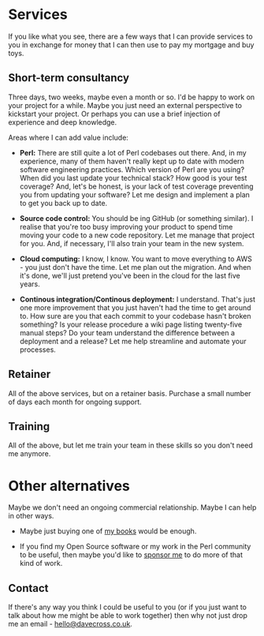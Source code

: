 # Services

If you like what you see, there are a few ways that I can provide services
to you in exchange for money that I can then use to pay my mortgage and
buy toys.

## Short-term consultancy

Three days, two weeks, maybe even a month or so. I'd be happy to work
on your project for a while. Maybe you just need an external perspective
to kickstart your project. Or perhaps you can use a brief injection of
experience and deep knowledge.

Areas where I can add value include:

* **Perl:** There are still quite a lot of Perl codebases out there. And,
in my experience, many of them haven't really kept up to date with modern
software engineering practices. Which version of Perl are you using? When
did you last update your technical stack? How good is your test coverage?
And, let's be honest, is your lack of test coverage preventing you from
updating your software? Let me design and implement a plan to get you back
up to date.

* **Source code control:** You should be ing GitHub (or something similar).
I realise that you're too busy improving your product to spend time moving
your code to a new code repository. Let me manage that project for you.
And, if necessary, I'll also train your team in the new system.

* **Cloud computing:** I know, I know. You want to move everything to AWS -
you just don't have the time. Let me plan out the migration. And when it's
done, we'll just pretend you've been in the cloud for the last five years.

* **Continous integration/Continous deployment:** I understand. That's just
one more improvement that you just haven't had the time to get around to.
How sure are you that each commit to your codebase hasn't broken something?
Is your release procedure a wiki page listing twenty-five manual steps? Do
your team understand the difference between a deployment and a release? Let
me help streamline and automate your processes.

## Retainer

All of the above services, but on a retainer basis. Purchase a small number
of days each month for ongoing support.

## Training

All of the above, but let me train your team in these skills so you don't
need me anymore.

# Other alternatives

Maybe we don't need an ongoing commercial relationship. Maybe I can help in
other ways.

* Maybe just buying one of [my books](https://davecross.co.uk/books/) would
be enough.

* If you find my Open Source software or my work in the Perl community to
be useful, then maybe you'd like to
[sponsor me](https://github.com/sponsors/davorg) to do more of that kind
of work.

## Contact

If there's any way you think I could be useful to you (or if you just want
to talk about how me might be able to work together) then why not just
drop me an email - [hello@davecross.co.uk](mailto:hello@davecross.co.uk).
